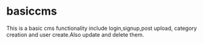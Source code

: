 # basiccms
This is a basic cms functionality include login,signup,post upload, category creation and user create.Also update and delete them.

